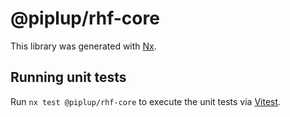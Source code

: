 # @piplup/rhf-core

This library was generated with [Nx](https://nx.dev).

## Running unit tests

Run `nx test @piplup/rhf-core` to execute the unit tests via [Vitest](https://vitest.dev/).
